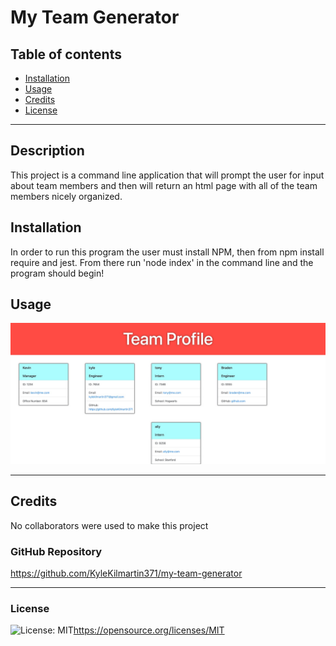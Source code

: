 # My Team Generator

 ## Table of contents
* [Installation](#installation)
* [Usage](#usage)
* [Credits](#credits)
* [License](#license)

---
## Description

  This project is a command line application that will prompt the user for input about team members and then will return an html page with all of the team members nicely organized. 

## Installation
  In order to run this program the user must install NPM, then from npm install require and jest. From there run 'node index' in the command line and the program should begin!

## Usage

![alt text](./src/images/My-Team.jpg)

  ---

## Credits
  No collaborators were used to make this project

  ### GitHub Repository
https://github.com/KyleKilmartin371/my-team-generator


  ---
### License
  ![License: MIT](https://img.shields.io/badge/License-MIT-yellow.svg)https://opensource.org/licenses/MIT

